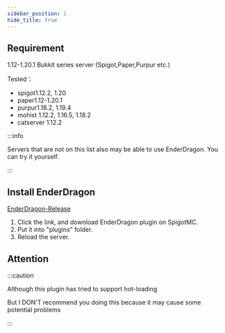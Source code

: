 ```yaml
---
sidebar_position: 1
hide_title: true
---
```


## Requirement

1.12-1.20.1 Bukkit series server (Spigot,Paper,Purpur etc.)

Tested：
* spigot1.12.2, 1.20
* paper1.12-1.20.1
* purpur1.18.2, 1.19.4
* mohist 1.12.2, 1.16.5, 1.18.2
* catserver 1.12.2

:::info

Servers that are not on this list also may be able to use EnderDragon. You can try it yourself.

:::

## Install EnderDragon

[EnderDragon-Release](https://www.spigotmc.org/resources/enderdragon.101583/)

1. Click the link, and download EnderDragon plugin on SpigotMC.
2. Put it into "plugins" folder.
3. Reload the server.

## Attention

:::caution

Although this plugin has tried to support hot-loading

But I DON'T recommend you doing this because it may cause some potential problems

:::
